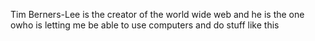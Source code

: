 Tim Berners-Lee is the creator of the world wide web and he is the one owho is letting me be able to use computers and do stuff like this
